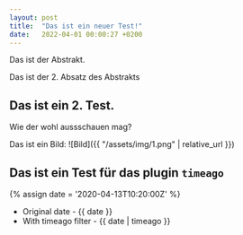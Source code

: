 ```yaml
---
layout: post
title:  "Das ist ein neuer Test!"
date:   2022-04-01 00:00:27 +0200
---
```


Das ist der Abstrakt.

Das ist der 2. Absatz des Abstrakts

<!--more-->

## Das ist ein 2. Test.

Wie der wohl aussschauen mag?

Das ist ein Bild: ![Bild]({{ "/assets/img/1.png" | relative_url }})

## Das ist ein Test für das plugin `timeago`

{% assign date = '2020-04-13T10:20:00Z' %}

- Original date - {{ date }}
- With timeago filter - {{ date | timeago }}